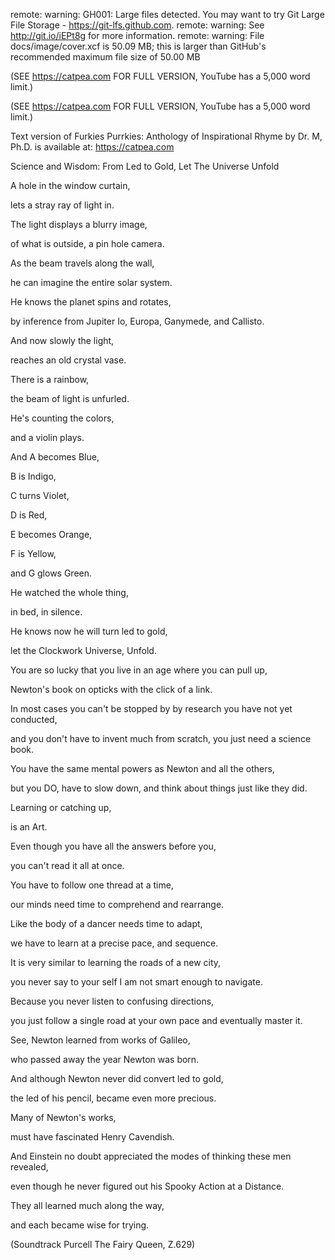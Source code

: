 remote: warning: GH001: Large files detected. You may want to try Git Large File Storage - https://git-lfs.github.com.
remote: warning: See http://git.io/iEPt8g for more information.
remote: warning: File docs/image/cover.xcf is 50.09 MB; this is larger than GitHub's recommended maximum file size of 50.00 MB


(SEE https://catpea.com FOR FULL VERSION, YouTube has a 5,000 word limit.)


(SEE https://catpea.com FOR FULL VERSION, YouTube has a 5,000 word limit.)

Text version of Furkies Purrkies: Anthology of Inspirational Rhyme by Dr. M, Ph.D. is available at: https://catpea.com


Science and Wisdom: From Led to Gold, Let The Universe Unfold

A hole in the window curtain,

lets a stray ray of light in.

The light displays a blurry image,

of what is outside, a pin hole camera.

As the beam travels along the wall,

he can imagine the entire solar system.

He knows the planet spins and rotates,

by inference from Jupiter Io, Europa, Ganymede, and Callisto.

And now slowly the light,

reaches an old crystal vase.

There is a rainbow,

the beam of light is unfurled.

He's counting the colors,

and a violin plays.

And A becomes Blue,

B is Indigo,

C turns Violet,

D is Red,

E becomes Orange,

F is Yellow,

and G glows Green.

He watched the whole thing,

in bed, in silence.

He knows now he will turn led to gold,

let the Clockwork Universe, Unfold.

You are so lucky that you live in an age where you can pull up,

Newton's book on opticks with the click of a link.

In most cases you can't be stopped by by research you have not yet conducted,

and you don't have to invent much from scratch, you just need a science book.

You have the same mental powers as Newton and all the others,

but you DO, have to slow down, and think about things just like they did.

Learning or catching up,

is an Art.

Even though you have all the answers before you,

you can't read it all at once.

You have to follow one thread at a time,

our minds need time to comprehend and rearrange.

Like the body of a dancer needs time to adapt,

we have to learn at a precise pace, and sequence.

It is very similar to learning the roads of a new city,

you never say to your self I am not smart enough to navigate.

Because you never listen to confusing directions,

you just follow a single road at your own pace and eventually master it.

See, Newton learned from works of Galileo,

who passed away the year Newton was born.

And although Newton never did convert led to gold,

the led of his pencil, became even more precious.

Many of Newton's works,

must have fascinated Henry Cavendish.

And Einstein no doubt appreciated the modes of thinking these men revealed,

even though he never figured out his Spooky Action at a Distance.

They all learned much along the way,

and each became wise for trying.

(Soundtrack Purcell The Fairy Queen, Z.629)
